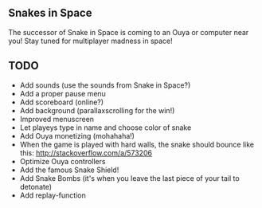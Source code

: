 Snakes in Space
---------------
The successor of Snake in Space is coming to an Ouya or computer near you! Stay tuned for multiplayer madness in space! 

TODO
----
* Add sounds (use the sounds from Snake in Space?)
* Add a proper pause menu
* Add scoreboard (online?)
* Add background (parallaxscrolling for the win!)
* Improved menuscreen
* Let playeys type in name and choose color of snake
* Add Ouya monetizing (mohahaha!)
* When the game is played with hard walls, the snake should bounce like this: http://stackoverflow.com/a/573206
* Optimize Ouya controllers
* Add the famous Snake Shield!
* Add Snake Bombs (it's when you leave the last piece of your tail to detonate)
* Add replay-function
